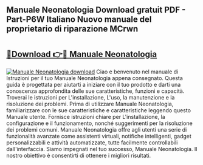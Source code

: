 ## Manuale Neonatologia Download gratuit PDF - Part-P6W Italiano Nuovo manuale del proprietario di riparazione MCrwn

# <h2><a href="http://dffoong.blite.top/?on=Manuale+Neonatologia">🔗Download 👉🔴 Manuale Neonatologia</a></h2>

[![Manuale Neonatologia download](https://i.imgur.com/lujVjoI.png)](http://dffoong.blite.top/?on=Manuale+Neonatologia)
Ciao e benvenuto nel manuale di Istruzioni per il tuo Manuale Neonatologia appena consegnato. Questa guida è progettata per aiutarti a iniziare con il tuo prodotto e darti una conoscenza approfondita delle sue caratteristiche, funzioni e capacità. Troverai le istruzioni per L'installazione, L'uso, la manutenzione e la risoluzione dei problemi. Prima di utilizzare Manuale Neonatologia, familiarizzare con le sue caratteristiche e caratteristiche leggendo questo Manuale utente. Fornisce istruzioni chiare per L'installazione, la configurazione e il funzionamento, nonché suggerimenti per la risoluzione dei problemi comuni. Manuale Neonatologia offre agli utenti una serie di funzionalità avanzate come assistenti virtuali, notifiche intelligenti, gadget personalizzabili e attività automatizzate, tutte facilmente controllabili dall'interfaccia. Siamo impegnati nel tuo successo, Manuale Neonatologia. Il nostro obiettivo è consentirti di ottenere i migliori risultati.
